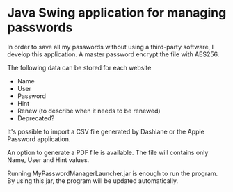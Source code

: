 # Java Swing application for managing passwords
In order to save all my passwords without using a third-party software, I develop this application.
A master password encrypt the file with AES256.

The following data can be stored for each website
- Name
- User
- Password
- Hint
- Renew (to describe when it needs to be renewed)
- Deprecated?

It's possible to import a CSV file generated by Dashlane or the Apple Password application.

An option to generate a PDF file is available. The file will contains only Name, User and Hint values.

Running MyPasswordManagerLauncher.jar is enough to run the program. By using this jar, the program will be updated automatically.